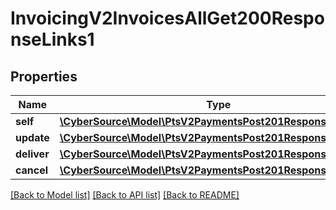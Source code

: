 # InvoicingV2InvoicesAllGet200ResponseLinks1

## Properties
Name | Type | Description | Notes
------------ | ------------- | ------------- | -------------
**self** | [**\CyberSource\Model\PtsV2PaymentsPost201ResponseLinksSelf**](PtsV2PaymentsPost201ResponseLinksSelf.md) |  | [optional] 
**update** | [**\CyberSource\Model\PtsV2PaymentsPost201ResponseLinksSelf**](PtsV2PaymentsPost201ResponseLinksSelf.md) |  | [optional] 
**deliver** | [**\CyberSource\Model\PtsV2PaymentsPost201ResponseLinksSelf**](PtsV2PaymentsPost201ResponseLinksSelf.md) |  | [optional] 
**cancel** | [**\CyberSource\Model\PtsV2PaymentsPost201ResponseLinksSelf**](PtsV2PaymentsPost201ResponseLinksSelf.md) |  | [optional] 

[[Back to Model list]](../README.md#documentation-for-models) [[Back to API list]](../README.md#documentation-for-api-endpoints) [[Back to README]](../README.md)


